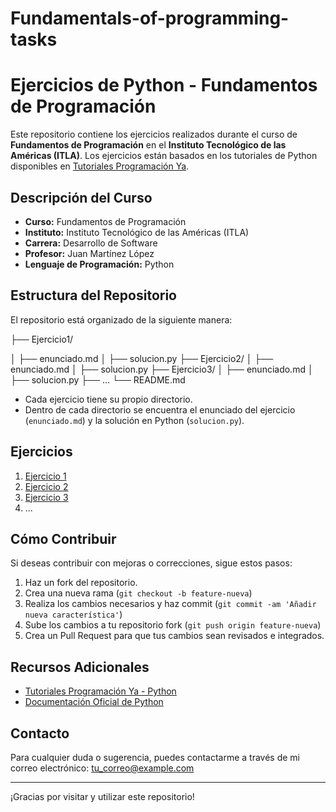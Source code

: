 # Fundamentals-of-programming-tasks
# Ejercicios de Python - Fundamentos de Programación

Este repositorio contiene los ejercicios realizados durante el curso de **Fundamentos de Programación** en el **Instituto Tecnológico de las Américas (ITLA)**. Los ejercicios están basados en los tutoriales de Python disponibles en [Tutoriales Programación Ya](https://www.tutorialesprogramacionya.com/pythonya/index.php?inicio=0).

## Descripción del Curso

- **Curso:** Fundamentos de Programación
- **Instituto:** Instituto Tecnológico de las Américas (ITLA)
- **Carrera:** Desarrollo de Software
- **Profesor:** Juan Martínez López
- **Lenguaje de Programación:** Python

## Estructura del Repositorio

El repositorio está organizado de la siguiente manera:

├── Ejercicio1/

│ ├── enunciado.md
│ ├── solucion.py
├── Ejercicio2/
│ ├── enunciado.md
│ ├── solucion.py
├── Ejercicio3/
│ ├── enunciado.md
│ ├── solucion.py
├── ...
└── README.md


- Cada ejercicio tiene su propio directorio.
- Dentro de cada directorio se encuentra el enunciado del ejercicio (`enunciado.md`) y la solución en Python (`solucion.py`).

## Ejercicios

1. [Ejercicio 1](Ejercicio1/enunciado.md)
2. [Ejercicio 2](Ejercicio2/enunciado.md)
3. [Ejercicio 3](Ejercicio3/enunciado.md)
4. ...

## Cómo Contribuir

Si deseas contribuir con mejoras o correcciones, sigue estos pasos:

1. Haz un fork del repositorio.
2. Crea una nueva rama (`git checkout -b feature-nueva`)
3. Realiza los cambios necesarios y haz commit (`git commit -am 'Añadir nueva característica'`)
4. Sube los cambios a tu repositorio fork (`git push origin feature-nueva`)
5. Crea un Pull Request para que tus cambios sean revisados e integrados.

## Recursos Adicionales

- [Tutoriales Programación Ya - Python](https://www.tutorialesprogramacionya.com/pythonya/index.php?inicio=0)
- [Documentación Oficial de Python](https://docs.python.org/3/)

## Contacto

Para cualquier duda o sugerencia, puedes contactarme a través de mi correo electrónico: [tu_correo@example.com](mailto:tu_correo@example.com)

---

¡Gracias por visitar y utilizar este repositorio!
